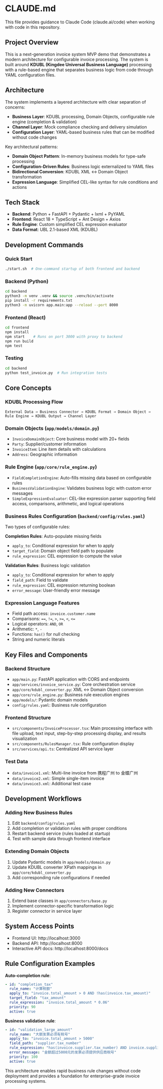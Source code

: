 # CLAUDE.md

This file provides guidance to Claude Code (claude.ai/code) when working with code in this repository.

## Project Overview

This is a next-generation invoice system MVP demo that demonstrates a modern architecture for configurable invoice processing. The system is built around **KDUBL (Kingdee Universal Business Language)** processing with a rule-based engine that separates business logic from code through YAML configuration files.

## Architecture

The system implements a layered architecture with clear separation of concerns:

- **Business Layer**: KDUBL processing, Domain Objects, configurable rule engine (completion & validation)
- **Channel Layer**: Mock compliance checking and delivery simulation  
- **Configuration Layer**: YAML-based business rules that can be modified without code changes

Key architectural patterns:
- **Domain Object Pattern**: In-memory business models for type-safe processing
- **Configuration-Driven Rules**: Business logic externalized to YAML files
- **Bidirectional Conversion**: KDUBL XML ↔ Domain Object transformation
- **Expression Language**: Simplified CEL-like syntax for rule conditions and actions

## Tech Stack

- **Backend**: Python + FastAPI + Pydantic + lxml + PyYAML
- **Frontend**: React 18 + TypeScript + Ant Design + Axios
- **Rule Engine**: Custom simplified CEL expression evaluator
- **Data Format**: UBL 2.1-based XML (KDUBL)

## Development Commands

### Quick Start
```bash
./start.sh  # One-command startup of both frontend and backend
```

### Backend (Python)
```bash
cd backend
python3 -m venv .venv && source .venv/bin/activate
pip install -r requirements.txt
python3 -m uvicorn app.main:app --reload --port 8000
```

### Frontend (React)
```bash
cd frontend  
npm install
npm start    # Runs on port 3000 with proxy to backend
npm run build
npm test
```

### Testing
```bash
cd backend
python test_invoice.py  # Run integration tests
```

## Core Concepts

### KDUBL Processing Flow
```
External Data → Business Connector → KDUBL Format → Domain Object → Rule Engine → KDUBL Output → Channel Layer
```

### Domain Objects (`app/models/domain.py`)
- `InvoiceDomainObject`: Core business model with 20+ fields
- `Party`: Supplier/customer information
- `InvoiceItem`: Line item details with calculations
- `Address`: Geographic information

### Rule Engine (`app/core/rule_engine.py`)
- `FieldCompletionEngine`: Auto-fills missing data based on configurable rules
- `BusinessValidationEngine`: Validates business logic with custom error messages
- `SimpleExpressionEvaluator`: CEL-like expression parser supporting field access, comparisons, arithmetic, and logical operations

### Business Rules Configuration (`backend/config/rules.yaml`)
Two types of configurable rules:

**Completion Rules**: Auto-populate missing fields
- `apply_to`: Conditional expression for when to apply
- `target_field`: Domain object field path to populate  
- `rule_expression`: CEL expression to compute the value

**Validation Rules**: Business logic validation
- `apply_to`: Conditional expression for when to apply
- `field_path`: Field to validate
- `rule_expression`: CEL expression returning boolean
- `error_message`: User-friendly error message

### Expression Language Features
- Field path access: `invoice.customer.name`
- Comparisons: `==`, `!=`, `>`, `>=`, `<`, `<=`
- Logical operators: `AND`, `OR`
- Arithmetic: `*`, `-`
- Functions: `has()` for null checking
- String and numeric literals

## Key Files and Components

### Backend Structure
- `app/main.py`: FastAPI application with CORS and endpoints
- `app/services/invoice_service.py`: Core orchestration service
- `app/core/kdubl_converter.py`: XML ↔ Domain Object conversion
- `app/core/rule_engine.py`: Business rule execution engines
- `app/models/`: Pydantic domain models
- `config/rules.yaml`: Business rule configuration

### Frontend Structure  
- `src/components/InvoiceProcessor.tsx`: Main processing interface with file upload, text input, step-by-step processing display, and results visualization
- `src/components/RulesManager.tsx`: Rule configuration display
- `src/services/api.ts`: Centralized API service layer

### Test Data
- `data/invoice1.xml`: Multi-line invoice from 携程广州 to 金蝶广州
- `data/invoice2.xml`: Simple single-item invoice
- `data/invoice3.xml`: Additional test case

## Development Workflows

### Adding New Business Rules
1. Edit `backend/config/rules.yaml`
2. Add completion or validation rules with proper conditions
3. Restart backend service (rules loaded at startup)
4. Test with sample data through frontend interface

### Extending Domain Objects
1. Update Pydantic models in `app/models/domain.py`
2. Update KDUBL converter XPath mappings in `app/core/kdubl_converter.py`
3. Add corresponding rule configurations if needed

### Adding New Connectors
1. Extend base classes in `app/connectors/base.py`
2. Implement connector-specific transformation logic
3. Register connector in service layer

## System Access Points

- Frontend UI: http://localhost:3000
- Backend API: http://localhost:8000  
- Interactive API docs: http://localhost:8000/docs

## Rule Configuration Examples

**Auto-completion rule**:
```yaml
- id: "completion_tax"
  rule_name: "计算税额"
  apply_to: "invoice.total_amount > 0 AND !has(invoice.tax_amount)"
  target_field: "tax_amount"  
  rule_expression: "invoice.total_amount * 0.06"
  priority: 90
  active: true
```

**Business validation rule**:
```yaml
- id: "validation_large_amount"
  rule_name: "大额发票必须有税号"
  apply_to: "invoice.total_amount > 5000"
  field_path: "supplier.tax_number"
  rule_expression: "has(invoice.supplier.tax_number) AND invoice.supplier.tax_number != ''"
  error_message: "金额超过5000元的发票必须提供供应商税号"
  priority: 100
  active: true
```

This architecture enables rapid business rule changes without code deployment and provides a foundation for enterprise-grade invoice processing systems.